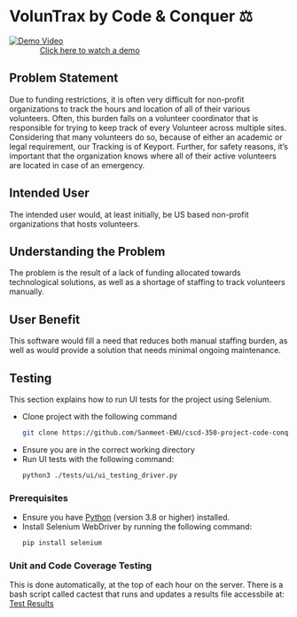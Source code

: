 # VolunTrax by Code & Conquer ⚖️
[![Demo Video](https://i9.ytimg.com/vi_webp/VdgTkMpCSSs/mq2.webp?sqp=COjNocIG-oaymwEmCMACELQB8quKqQMa8AEB-AH-CYAC0AWKAgwIABABGC8gZSgrMA8=&rs=AOn4CLAgH3jpxxa4ILrtzg_u62rdh2jcSg)](https://youtu.be/VdgTkMpCSSs?si=SqvYzlEZajvCIPWZ)
<br>&nbsp;&nbsp;&nbsp;&nbsp;&nbsp;&nbsp;&nbsp;&nbsp;&nbsp;&nbsp;&nbsp;&nbsp;&nbsp;
[Click here to watch a demo](https://youtu.be/VdgTkMpCSSs?si=SqvYzlEZajvCIPWZ)

## Problem Statement
   
Due to funding restrictions, it is often very difficult for non-profit organizations to track the hours and location of all of their various volunteers. Often, this burden falls on a volunteer coordinator that is responsible for trying to keep track of every Volunteer across multiple sites. Considering that many volunteers do so, because of either an academic or legal requirement, our Tracking is of Keyport. Further, for safety reasons, it’s important that the organization knows where all of their active volunteers are located in case of an emergency.

## Intended User
The intended user would, at least initially, be US based non-profit organizations that hosts volunteers.

## Understanding the Problem
The problem is the result of a lack of funding allocated towards technological solutions, as well as a shortage of staffing to track volunteers manually.

## User Benefit
This software would fill a need that reduces both manual staffing burden, as well as would provide a solution that needs minimal ongoing maintenance. 

## Testing

This section explains how to run UI tests for the project using Selenium.
- Clone project with the following command
  ```bash
  git clone https://github.com/Sanmeet-EWU/cscd-350-project-code-conquer.git
- Ensure you are in the correct working directory
- Run UI tests with the following command:
  ```bash
  python3 ./tests/ui/ui_testing_driver.py
### Prerequisites
- Ensure you have [Python](https://www.python.org/downloads/) (version 3.8 or higher) installed.
- Install Selenium WebDriver by running the following command:
  ```bash
  pip install selenium

### Unit and Code Coverage Testing
This is done automatically, at the top of each hour on the server.  There is a bash script called cactest that runs and updates a results file accessbile at:
[Test Results](https://voluntrax.com/ct/volunteer_functions.php.html)
